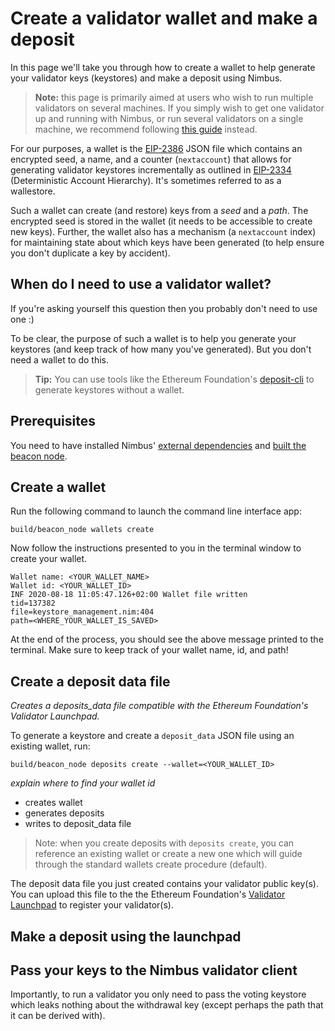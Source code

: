 # Create a validator wallet and make a deposit

In this page we'll take you through how to create a wallet to help generate your validator keys (keystores) and make a deposit using Nimbus.

> **Note:** this page is primarily aimed at users who wish to run multiple validators on several machines. If you simply wish to get one validator up and running with Nimbus, or run several validators on a single machine, we recommend following [this guide](./medalla.md) instead.


For our purposes, a wallet is the [EIP-2386](https://github.com/ethereum/EIPs/blob/4494da0966afa7318ec0157948821b19c4248805/EIPS/eip-2386.md) JSON file which contains an encrypted seed, a name, and a counter (`nextaccount`) that allows for generating validator keystores incrementally as outlined in [EIP-2334](https://eips.ethereum.org/EIPS/eip-2334) (Deterministic Account Hierarchy). It's sometimes referred to as a wallestore.

Such a wallet can create (and restore) keys from a *seed* and a *path*. The encrypted seed is stored in the wallet (it needs to be accessible to create new keys). Further, the wallet also has a mechanism (a `nextaccount` index) for maintaining state about which keys have been generated (to help ensure you don't duplicate a key by accident).



## When do I need to use a validator wallet?

If you're asking yourself this question then you probably don't need to use one :)

To be clear, the purpose of such a wallet is to help you generate your keystores (and keep track of how many you've generated). But you don't need a wallet to do this.

> **Tip:** You can use tools like the Ethereum Foundation's [deposit-cli](https://github.com/ethereum/eth2.0-deposit-cli) to generate keystores without a wallet.

## Prerequisites

You need to have installed Nimbus' [external dependencies](./install.md#external-dependencies) and [built the beacon node](./beacon_node.md#building-the-node).

## Create  a wallet

Run the following command to launch the command line interface app:

```
build/beacon_node wallets create
```

Now follow the instructions presented to you in the terminal window to create your wallet.

```
Wallet name: <YOUR_WALLET_NAME>
Wallet id: <YOUR_WALLET_ID>
INF 2020-08-18 11:05:47.126+02:00 Wallet file written
tid=137382
file=keystore_management.nim:404
path=<WHERE_YOUR_WALLET_IS_SAVED>
```

At the end of the process, you should see the above message printed to the terminal. Make sure to keep track of your wallet name, id, and path!

## Create a deposit data file
*Creates a deposits_data file compatible with the Ethereum Foundation's Validator Launchpad.*

To generate a keystore and create a `deposit_data` JSON file using an existing wallet, run:
```
build/beacon_node deposits create --wallet=<YOUR_WALLET_ID>
```

*explain where to find your wallet id*




- creates wallet
- generates deposits
- writes to deposit_data file

> Note: when you create deposits with `deposits create`, you can reference an existing wallet or create a new one which will guide through the standard wallets create procedure (default).

The deposit data file you just created contains your validator public key(s). You can upload this file to the the Ethereum Foundation's [Validator Launchpad](https://medalla.launchpad.ethereum.org/) to register your validator(s).


## Make a deposit using the launchpad

## Pass your keys to the Nimbus validator client

Importantly, to run a validator you only need to pass the voting keystore which leaks nothing about the withdrawal key (except perhaps the path that it can be derived with).


